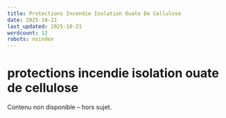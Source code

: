 ```yaml
---
title: Protections Incendie Isolation Ouate De Cellulose
date: 2025-10-21
last_updated: 2025-10-21
wordcount: 12
robots: noindex
---
```


# protections incendie isolation ouate de cellulose

Contenu non disponible – hors sujet.
